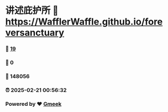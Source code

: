 # 讲述庇护所 :link: https://WafflerWaffle.github.io/foreversanctuary 
### :page_facing_up: [19](https://WafflerWaffle.github.io/foreversanctuary/tag.html) 
### :speech_balloon: 0 
### :hibiscus: 148056 
### :alarm_clock: 2025-02-21 00:56:32 
### Powered by :heart: [Gmeek](https://github.com/Meekdai/Gmeek)
